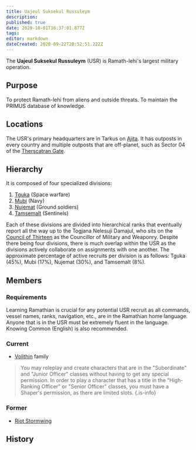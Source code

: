 ```yaml
---
title: Uajeul Suksekul Russuleym
description: 
published: true
date: 2020-10-01T16:37:01.877Z
tags: 
editor: markdown
dateCreated: 2020-09-22T20:52:51.222Z
---
```


The **Uajeul Suksekul Russuleym** (USR) is Ramath-lehi's largest military operation.

## Purpose

To protect Ramath-lehi from aliens and outside threats. To maintain the PRIMUS database of knowledge.

## Locations

The USR's primary headquarters are in Tarkus on [Ajita](/countries/ajita). It has outposts in every country and multiple outposts that are off-planet, such as Sector 04 of the [Therscatran Gate](/countries/therscatran-gate).

## Hierarchy

It is composed of four specialized divisions:

1. [Tguka](/groups/military-tguka) (Space warfare)
2. [Mubi](/groups/military-mubi) (Navy)
3. [Nujemat](/groups/military-nujemat) (Ground soldiers)
4. [Tamsemalt](/groups/military-tamsemalt) (Sentinels)

Each of these divisions are divided into hierarchical ranks that eventually report all the way up to the Togjana Nelesuji Damajul, who sits on the [Council of Thirteen](/groups/council-of-thirteen) as the Councillor of Military and Weaponry. Despite there being four divisions, there is much overlap within the USR as the divisions actively collaborate on assignments with one another. The approximate percentage of active recruits per division is as follows: Tguka (45%), Mubi (17%), Nujemat (30%), and Tamsemalt (8%).

## Members

### Requirements

Learning Ramathian is crucial for any potential USR recruit as all commands, vessel names, ranks, navigation, etc., are in the Ramathian home language. Anyone that is in the USR must be extremely fluent in the language. Knowing Common (English) is also recommended.

### Current

- [Volithin](/genealogy/volithin) family

> You may roleplay and create characters that are in the "Subordinate" and "Junior Officer" classes without having to get any special permission. In order to play a character that has a title in the "High-Ranking Officer" or "Senior Officer" classes, you must have a Shaper's permission, as there are limited slots.
{.is-info}

### Former

- [Riot Stormwing](/characters/riot-stormwing)

## History